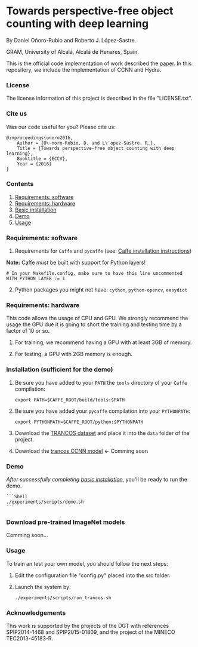 # Towards perspective-free object counting with deep learning

By Daniel Oñoro-Rubio and Roberto J. López-Sastre.

GRAM, University of Alcalá, Alcalá de Henares, Spain.

This is the official code implementation of work described the [paper](http://agamenon.tsc.uah.es/Investigacion/gram/publications/eccv2016-onoro.pdf). In this repository, we include the implementation of CCNN and Hydra.

### License

The license information of this project is described in the file "LICENSE.txt".

### Cite us

Was our code useful for you? Please cite us:

    @inproceedings{onoro2016,
        Author = {O\~noro-Rubio, D. and L\'opez-Sastre, R.},
        Title = {Towards perspective-free object counting with deep learning},
        Booktitle = {ECCV},
        Year = {2016}
    }

### Contents
1. [Requirements: software](#requirements-software)
2. [Requirements: hardware](#requirements-hardware)
3. [Basic installation](#installation-sufficient-for-the-demo)
4. [Demo](#demo)
5. [Usage](#usage)

### Requirements: software

1. Requirements for `Caffe` and `pycaffe` (see: [Caffe installation instructions](http://caffe.berkeleyvision.org/installation.html))

  **Note:** Caffe *must* be built with support for Python layers!

  ```make
  # In your Makefile.config, make sure to have this line uncommented
  WITH_PYTHON_LAYER := 1
  ```

2. Python packages you might not have: `cython`, `python-opencv`, `easydict`


### Requirements: hardware

This code allows the usage of CPU and GPU. We strongly recommend the usage the GPU due it is going to short the training and testing time by a factor of 10 or so.

1. For training, we recommend having a GPU with at least 3GB of memory.

2. For testing, a GPU with 2GB memory is enough.

### Installation (sufficient for the demo)

1. Be sure you have added to your `PATH` the `tools` directory of your `Caffe` compilation:

    ```Shell
    export PATH=$CAFFE_ROOT/build/tools:$PATH
    ```
    
2. Be sure you have added your `pycaffe` compilation into your `PYTHONPATH`:

	```Shell
    export PYTHONPATH=$CAFFE_ROOT/python:$PYTHONPATH
    ```

3. Download the [TRANCOS dataset](http://agamenon.tsc.uah.es/Personales/rlopez/data/trancos/) and place it into the `data` folder of the project.

4. Download the [trancos CCNN model]()  <- Comming soon
    
### Demo

*After successfully completing [basic installation](#installation-sufficient-for-the-demo)*, you'll be ready to run the demo.

	```Shell
	./experiments/scripts/demo.sh
	```

### Download pre-trained ImageNet models

Comming soon...

### Usage

To train an test your own model, you should follow the next steps:

1. Edit the configuration file "config.py" placed into the src folder.
2. Launch the system by:

	```Shell
    ./experiments/scripts/run_trancos.sh
    ```

### Acknowledgements
This work is supported by the projects of the DGT with references SPIP2014-1468 and SPIP2015-01809, and the project of the MINECO TEC2013-45183-R.
